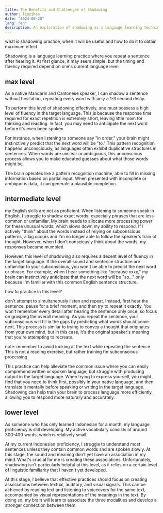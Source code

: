 ```yaml
---
title: The Benefits and Challenges of Shadowing
author: linzihao
date: "2024-08-20"
lang: "en"
description: An exploration of shadowing as a language learning technique, discussing its effectiveness at different proficiency levels and providing practical tips for maximizing its benefits.
---
```


what is shadowing practice, when it will be useful and how to do it to obtain maximum effect.

Shadowing is a language learning practice where you repeat a sentence after hearing it. At first glance, it may seem simple, but the timing and fluency required depend on one's current language level.

## max level

As a native Mandarin and Cantonese speaker, I can shadow a sentence without hesitation, repeating every word with only a 1-3 second delay.

To perform this level of shadowing effectively, one must possess a high level of fluency in the target language. This is because the response time required for exact repetition is extremely short, leaving little room for thinking and reacting. In fact, you may need to anticipate the next word before it's even been spoken.

For instance, when listening to someone say "in order," your brain might instinctively predict that the next word will be "to." This pattern recognition happens unconsciously, as languages often exhibit duplicative structures in sentences. When words are unclear or ambiguous, this unconscious process allows you to make educated guesses about what those words might be.

The brain operates like a pattern recognition machine, able to fill in missing information based on partial input. When presented with incomplete or ambiguous data, it can generate a plausible completion.

## intermediate level

my English skills are not as proficient. When listening to someone speak in English, I struggle to shadow exact words, especially phrases that are less common or unfamiliar. My brain needs to allocate more processing power for these unusual words, which slows down my ability to respond. If I actively "think" about the words instead of relying on subconscious patterns, a lag occurs and
I'm no longer able to follow the speaker's train of thought. However, when I don't consciously think about the words, my responses become mumbled.

However, this level of shadowing also requires a decent level of fluency in the target language. If the overall sound and sentence structure are unfamiliar to your subconscious, you won't be able to predict the next word or phrase. For example, when I hear something like "because xxxx," my brain can instinctively anticipate that the next word will be "so..." only because I'm familiar with this common English sentence structure.

how to practice in this level?

don't attempt to simultaneously listen and repeat. Instead, first hear the sentence, pause for a brief moment, and then try to repeat it exactly. You won't remember every detail after hearing the sentence only once, so focus on grasping the overall meaning. As you repeat the sentence, your
subconscious will fill in the gaps by predicting what words should come next. This process is similar to trying to convey a thought that originates from your own mind, but in this case, it's the original speaker's meaning that you're attempting to recreate.

note: remember to avoid looking at the text while repeating the sentence. This is not a reading exercise, but rather training for subconscious processing.

This practice can help alleviate the common issue where you can easily comprehend written or spoken language, but struggle with producing output in the target language. When trying to express yourself, you might find that you need to think first, possibly in your native language, and then translate it mentally before speaking or writing in the target language. Shadowing can help train your brain to process language more efficiently, allowing you to respond more naturally and
accurately.

## lower level

As someone who has only learned Indonesian for a month, my language proficiency is still developing. My active vocabulary consists of around 300-400 words, which is relatively small.

At my current Indonesian proficiency, I struggle to understand most sentences unless they contain common words and are spoken slowly. At this stage, the sound and meaning don't yet have an association in my mind. What's crucial for me is creating these associations. Unfortunately, shadowing isn't particularly helpful at this level, as it relies on a certain level of linguistic familiarity that I haven't yet developed.

At this stage, I believe that effective practices should focus on creating associations between textual, auditory, and visual signals. This can be achieved by reading text and listening to voiceovers for the same text, accompanied by visual representations of the meanings in the text. By doing so, my brain will learn to associate the three modalities and develop a stronger connection between them.